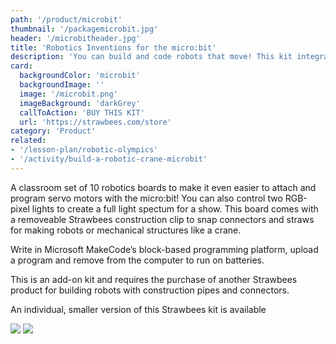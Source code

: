```yaml
---
path: '/product/microbit'
thumbnail: '/packagemicrobit.jpg'
header: '/microbitheader.jpg'
title: 'Robotics Inventions for the micro:bit'
description: 'You can build and code robots that move! This kit integrates the micro:bit using the playful world of Strawbees construction to add robotic capabilities.'
card:
  backgroundColor: 'microbit'
  backgroundImage: ''
  image: '/microbit.png'
  imageBackground: 'darkGrey'
  callToAction: 'BUY THIS KIT'
  url: 'https://strawbees.com/store'
category: 'Product'
related:
- '/lesson-plan/robotic-olympics'
- '/activity/build-a-robotic-crane-microbit'
---
```


<section component="youtube" url="https://youtu.be/1ybWivU1rIM"></section>

A classroom set of 10 robotics boards to make it even easier to attach and program servo motors with the micro:bit! You can also control two RGB-pixel lights to create a full light spectum for a show. This board comes with a removeable Strawbees construction clip to snap connectors and straws for making robots or mechanical structures like a crane.

Write in Microsoft MakeCode’s block-based programming platform, upload a program and remove from the computer to run on batteries.

This is an add-on kit and requires the purchase of another Strawbees product for building robots with construction pipes and connectors.

An individual, smaller version of this Strawbees kit is available

<section component="gallery">

![](/roboticcranemicrobit1.jpg)
![](/roboticcranemicrobit.jpg)

</section>
